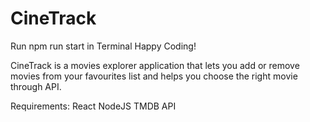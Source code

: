 # CineTrack

Run npm run start in Terminal
Happy Coding!

CineTrack is a movies explorer application that lets you add or remove movies from your favourites list and helps you choose the right movie through API.

Requirements:
React
NodeJS
TMDB API
